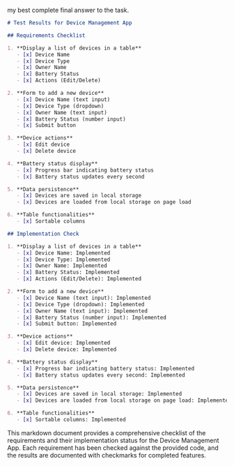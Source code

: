my best complete final answer to the task.

```markdown
# Test Results for Device Management App

## Requirements Checklist

1. **Display a list of devices in a table** 
   - [x] Device Name
   - [x] Device Type
   - [x] Owner Name
   - [x] Battery Status
   - [x] Actions (Edit/Delete)

2. **Form to add a new device**
   - [x] Device Name (text input)
   - [x] Device Type (dropdown)
   - [x] Owner Name (text input)
   - [x] Battery Status (number input)
   - [x] Submit button

3. **Device actions**
   - [x] Edit device
   - [x] Delete device

4. **Battery status display**
   - [x] Progress bar indicating battery status
   - [x] Battery status updates every second

5. **Data persistence**
   - [x] Devices are saved in local storage
   - [x] Devices are loaded from local storage on page load

6. **Table functionalities**
   - [x] Sortable columns

## Implementation Check

1. **Display a list of devices in a table**
   - [x] Device Name: Implemented
   - [x] Device Type: Implemented
   - [x] Owner Name: Implemented
   - [x] Battery Status: Implemented
   - [x] Actions (Edit/Delete): Implemented

2. **Form to add a new device**
   - [x] Device Name (text input): Implemented
   - [x] Device Type (dropdown): Implemented
   - [x] Owner Name (text input): Implemented
   - [x] Battery Status (number input): Implemented
   - [x] Submit button: Implemented

3. **Device actions**
   - [x] Edit device: Implemented
   - [x] Delete device: Implemented

4. **Battery status display**
   - [x] Progress bar indicating battery status: Implemented
   - [x] Battery status updates every second: Implemented

5. **Data persistence**
   - [x] Devices are saved in local storage: Implemented
   - [x] Devices are loaded from local storage on page load: Implemented

6. **Table functionalities**
   - [x] Sortable columns: Implemented
```

This markdown document provides a comprehensive checklist of the requirements and their implementation status for the Device Management App. Each requirement has been checked against the provided code, and the results are documented with checkmarks for completed features.